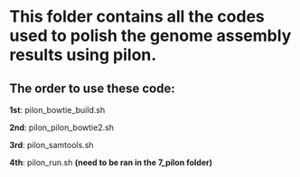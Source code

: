 # This folder contains all the codes used to polish the genome assembly results using pilon.

## The order to use these code:

**1st**: pilon_bowtie_build.sh

**2nd**: pilon_pilon_bowtie2.sh

**3rd**: pilon_samtools.sh

**4th**: pilon_run.sh    **(need to be ran in the 7_pilon folder)**

